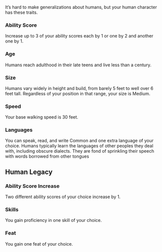 It’s hard to make generalizations about humans, but your human character has these traits.
### Ability Score 
Increase up to 3 of your ability scores each by 1 or one by 2 and another one by 1.
### Age
Humans reach adulthood in their late teens and live less than a century.

### Size
Humans vary widely in height and build, from barely 5 feet to well over 6 feet tall. Regardless of your position in that range, your size is Medium.

### Speed
Your base walking speed is 30 feet.

### Languages
You can speak, read, and write Common and one extra language of your choice. Humans typically learn the languages of other peoples they deal with, including obscure dialects. They are fond of sprinkling their speech with words borrowed from other tongues

## Human Legacy

### Ability Score Increase
Two different ability scores of your choice increase by 1.

### Skills
You gain proficiency in one skill of your choice.

### Feat
You gain one feat of your choice.
